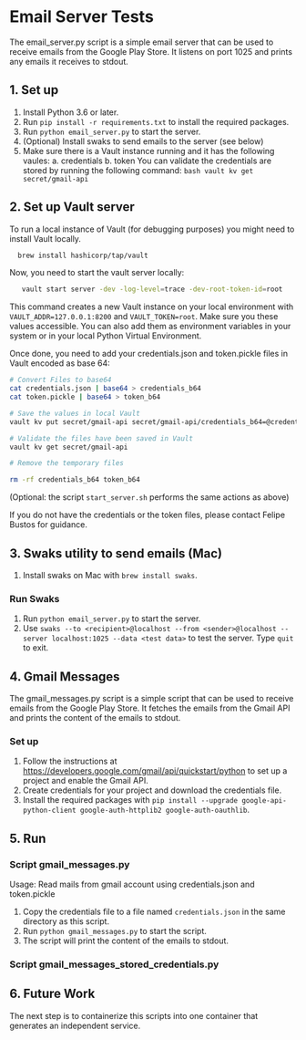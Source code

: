 # Email Server Tests

The email_server.py script is a simple email server that can be used to receive
emails from the Google Play Store. It listens on port 1025 and prints any emails
it receives to stdout.

## 1. Set up

1. Install Python 3.6 or later.
2. Run `pip install -r requirements.txt` to install the required packages.
3. Run `python email_server.py` to start the server.
4. (Optional) Install swaks to send emails to the server (see below)
5. Make sure there is a Vault instance running and it has the following vaules:
   a. credentials
   b. token
   You can validate the credentials are stored by running the following command:
   ```bash vault kv get secret/gmail-api```

## 2. Set up Vault server

To run a local instance of Vault (for debugging purposes) you might need to install Vault locally.

```bash
  brew install hashicorp/tap/vault
```

Now, you need to start the vault server locally:

```bash
   vault start server -dev -log-level=trace -dev-root-token-id=root
```

This command creates a new Vault instance on your local environment with ```VAULT_ADDR=127.0.0.1:8200``` and ```VAULT_TOKEN=root```. Make sure you these values accessible.
You can also add them as environment variables in your system or in your local Python Virtual Environment.

Once done, you need to add your credentials.json and token.pickle files in Vault encoded as base 64:

```bash
# Convert Files to base64
cat credentials.json | base64 > credentials_b64
cat token.pickle | base64 > token_b64

# Save the values in local Vault
vault kv put secret/gmail-api secret/gmail-api/credentials_b64=@credentials_b64 secret/gmail-api/token_b64=@token_b64

# Validate the files have been saved in Vault
vault kv get secret/gmail-api

# Remove the temporary files 

rm -rf credentials_b64 token_b64
```

(Optional: the script ```start_server.sh``` performs the same actions as above)

If you do not have the credentials or the token files, please contact Felipe Bustos for guidance.

## 3. Swaks utility to send emails (Mac)

1. Install swaks on Mac with `brew install swaks`.

### Run Swaks

1. Run `python email_server.py` to start the server.
2. Use `swaks --to <recipient>@localhost --from <sender>@localhost --server localhost:1025 --data <test data>` to test the server. Type `quit` to exit.


## 4. Gmail Messages

The gmail_messages.py script is a simple script that can be used to receive
emails from the Google Play Store. It fetches the emails from the Gmail API and
prints the content of the emails to stdout.

### Set up

1. Follow the instructions at
   https://developers.google.com/gmail/api/quickstart/python
   to set up a project and enable the Gmail API.
2. Create credentials for your project and download the credentials file.
3. Install the required packages with `pip install --upgrade google-api-python-client google-auth-httplib2 google-auth-oauthlib`.

## 5. Run

### Script gmail_messages.py

Usage: Read mails from gmail account using credentials.json and token.pickle

1. Copy the credentials file to a file named `credentials.json` in the same
   directory as this script.
2. Run `python gmail_messages.py` to start the script.
3. The script will print the content of the emails to stdout.

### Script gmail_messages_stored_credentials.py

## 6. Future Work

The next step is to containerize this scripts into one container that generates an independent service. 

